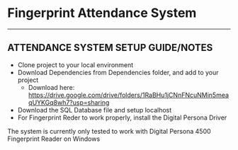 # Fingerprint Attendance System
-----------------------------------
ATTENDANCE SYSTEM SETUP GUIDE/NOTES
-----------------------------------

- Clone project to your local environment
- Download Dependencies from Dependencies folder, and add to your project
    - Download here: https://drive.google.com/drive/folders/1RaBHu1jCNnFNcuNMin5meaqUYKGq8wh7?usp=sharing
- Download the SQL Database file and setup localhost
- For Fingerprint Reder to work properly, install the Digital Persona Driver


The system is currently only tested to work with Digital Persona 4500 Fingerprint Reader on Windows



